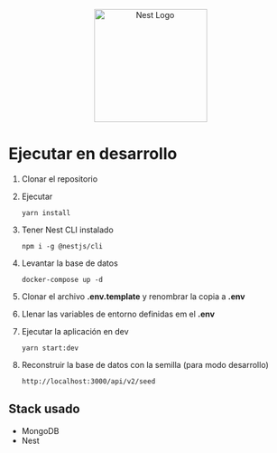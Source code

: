 <p align="center">
  <a href="http://nestjs.com/" target="blank"><img src="https://nestjs.com/img/logo-small.svg" width="200" alt="Nest Logo" /></a>
</p>

# Ejecutar en desarrollo

1. Clonar el repositorio
2. Ejecutar
   ```
   yarn install
   ```
3. Tener Nest CLI instalado
   ```
   npm i -g @nestjs/cli
   ```
4. Levantar la base de datos
   ```
   docker-compose up -d
   ```
5. Clonar el archivo **.env.template** y renombrar la copia a **.env**

6. Llenar las variables de entorno definidas em el **.env**
7. Ejecutar la aplicación en dev
   ```
   yarn start:dev
   ```
8. Reconstruir la base de datos con la semilla (para modo desarrollo)
   ```
   http://localhost:3000/api/v2/seed
   ```

## Stack usado

- MongoDB
- Nest

